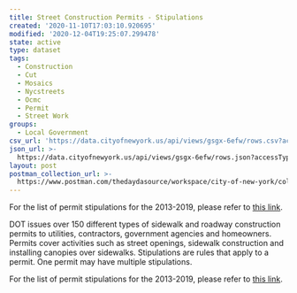 ```yaml
---
title: Street Construction Permits - Stipulations
created: '2020-11-10T17:03:10.920695'
modified: '2020-12-04T19:25:07.299478'
state: active
type: dataset
tags:
  - Construction
  - Cut
  - Mosaics
  - Nycstreets
  - Ocmc
  - Permit
  - Street Work
groups:
  - Local Government
csv_url: 'https://data.cityofnewyork.us/api/views/gsgx-6efw/rows.csv?accessType=DOWNLOAD'
json_url: >-
  https://data.cityofnewyork.us/api/views/gsgx-6efw/rows.json?accessType=DOWNLOAD
layout: post
postman_collection_url: >-
  https://www.postman.com/thedaydasource/workspace/city-of-new-york/collection/15909983-a5c4092b-5cff-4f2d-a777-975a9419990f
---
```

For the list of permit stipulations for the 2013-2019, please refer to <a href="https://data.cityofnewyork.us/d/pbk5-6r7z">this link</a>.

DOT issues over 150 different types of sidewalk and roadway construction permits to utilities, contractors, government agencies and homeowners. Permits cover activities such as street openings, sidewalk construction and installing canopies over sidewalks.
Stipulations are rules that apply to a permit. One permit may have multiple stipulations.

For the list of permit stipulations for the 2013-2019, please refer to <a href="https://data.cityofnewyork.us/d/pbk5-6r7z">this link</a>.

